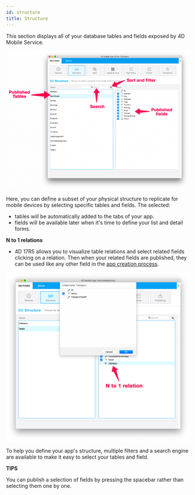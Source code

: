 ```yaml
---
id: structure
title: Structure
---
```

This section displays all of your database tables and fields exposed by 4D Mobile Service.

![Structure section](assets/project-editor/Structure-section-4D-for-iOS.png)

Here, you can define a subset of your physical structure to replicate for mobile devices by selecting specific tables and fields. The selected:

* tables will be automatically added to the tabs of your app.
* fields will be available later when it's time to define your list and detail forms.

**N to 1 relations**

* 4D 17R5 allows you to visualize table relations and select related fields clicking on a relation. Then when your related fields are published, they can be used like any other field in the [app creation process](n-to-one-relations.html).

![Publish related tables](assets/project-editor/Structure-section-N-to-1-relations-4D-for-iOS.png)

To help you define your app's structure, multiple filters and a search engine are available to make it easy to select your tables and field.<div class = "tips"> 

**TIPS**

You can publish a selection of fields by pressing the spacebar rather than selecting them one by one.</div>